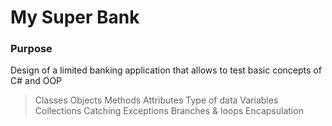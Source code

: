 # My Super Bank
### Purpose
Design of a limited banking application that allows to test basic concepts of C# and OOP
> Classes
> Objects
> Methods
> Attributes
> Type of data
> Variables
> Collections
> Catching Exceptions
> Branches & loops
> Encapsulation
